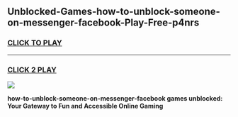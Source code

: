 
## Unblocked-Games-how-to-unblock-someone-on-messenger-facebook-Play-Free-p4nrs
<h3>
<a href="https://premium76.site?title=how-to-unblock-someone-on-messenger-facebook&ref=23A">CLICK TO PLAY</a></h3>
<hr>

<h3>
<a href="https://premium76.site?title=how-to-unblock-someone-on-messenger-facebook&ref=23A">CLICK 2 PLAY</a>
  
</h3>

<a href="https://premium76.site?title=how-to-unblock-someone-on-messenger-facebook&ref=23A"><img src="https://clearcache.store/games.png"></a>


**how-to-unblock-someone-on-messenger-facebook games unblocked: Your Gateway to Fun and Accessible Online Gaming**
